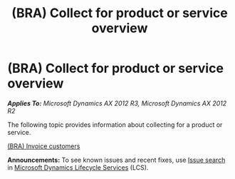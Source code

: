 ﻿---
title: (BRA) Collect for product or service overview
TOCTitle: (BRA) Collect for product or service overview
ms:assetid: 863b75e7-ab52-4d2e-81d5-5ceafc2169ce
ms:mtpsurl: https://technet.microsoft.com/en-us/library/JJ710553(v=AX.60)
ms:contentKeyID: 49384444
ms.date: 04/18/2014
mtps_version: v=AX.60
f1_keywords:
- BRA
- Brazil
- collect for product
- collect for service
- product overview
- service overview
---

# (BRA) Collect for product or service overview 


_**Applies To:** Microsoft Dynamics AX 2012 R3, Microsoft Dynamics AX 2012 R2_

The following topic provides information about collecting for a product or service.

[(BRA) Invoice customers](bra-invoice-customers.md)

  
**Announcements:** To see known issues and recent fixes, use [Issue search](http://go.microsoft.com/fwlink/?linkid=389258) in [Microsoft Dynamics Lifecycle Services](http://go.microsoft.com/fwlink/?linkid=306505) (LCS).

